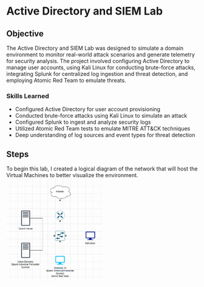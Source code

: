 # Active Directory and SIEM Lab

## Objective

The Active Directory and SIEM Lab was designed to simulate a domain environment to monitor real-world attack scenarios and generate telemetry for security analysis. The project involved configuring Active Directory to manage user accounts, using Kali Linux for conducting brute-force attacks, integrating Splunk for centralized log ingestion and threat detection, and employing Atomic Red Team to emulate threats. 

### Skills Learned

- Configured Active Directory for user account provisioning
- Conducted brute-force attacks using Kali Linux to simulate an attack
- Configured Splunk to ingest and analyze security logs
- Utilized Atomic Red Team tests to emulate MITRE ATT&CK techniques
- Deep understanding of log sources and event types for threat detection

## Steps

To begin this lab, I created a logical diagram of the network that will host the Virtual Machines to better visualize the environment.
<img src="NetworkDiagram.PNG" alt="Network Diagram" width="50%">
